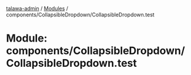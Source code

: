 [talawa-admin](../README.md) / [Modules](../modules.md) / components/CollapsibleDropdown/CollapsibleDropdown.test

# Module: components/CollapsibleDropdown/CollapsibleDropdown.test
